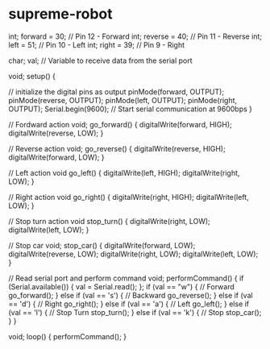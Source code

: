 # supreme-robot
int; forward = 30; // Pin 12 - Forward
int; reverse = 40; // Pin 11 - Reverse
int; left = 51; // Pin 10 - Left
int; right = 39; // Pin 9 - Right

char; val; // Variable to receive data from the serial port

void; setup() {

// initialize the digital pins as output
pinMode(forward, OUTPUT);
pinMode(reverse, OUTPUT);
pinMode(left, OUTPUT);
pinMode(right, OUTPUT); Serial.begin(9600); // Start serial communication at 9600bps
}


// Fordward action
void; go_forward() {
digitalWrite(forward, HIGH);
digitalWrite(reverse, LOW);
}

// Reverse action
void; go_reverse() {
digitalWrite(reverse, HIGH);
digitalWrite(forward, LOW);
}


// Left action
void go_left() {
digitalWrite(left, HIGH);
digitalWrite(right, LOW);
}

// Right action
void go_right() {
digitalWrite(right, HIGH);
digitalWrite(left, LOW);
}

// Stop turn action
void stop_turn() {
digitalWrite(right, LOW);
digitalWrite(left, LOW);
}

// Stop car
void; stop_car() {
digitalWrite(forward, LOW);
digitalWrite(reverse, LOW);
digitalWrite(right, LOW);
digitalWrite(left, LOW);
}

// Read serial port and perform command
void; performCommand() {
if (Serial.available()) { val = Serial.read();
}; if (val == "w") { // Forward go_forward(); } else if (val == 's') { // Backward go_reverse(); } else if (val == 'd') { // Right go_right(); } else if (val == 'a') { // Left go_left(); } else if (val == 'l') { // Stop Turn stop_turn(); } else if (val == 'k') { // Stop stop_car(); }
}


void; loop() {
performCommand();
}
